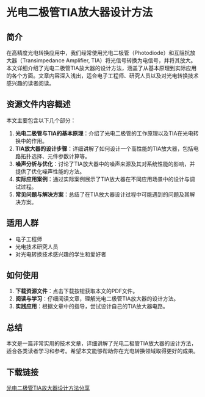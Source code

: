 # 光电二极管TIA放大器设计方法

## 简介

在高精度光电转换应用中，我们经常使用光电二极管（Photodiode）和互阻抗放大器（Transimpedance Amplifier, TIA）将光信号转换为电信号，并将其放大。本文详细介绍了光电二极管TIA放大器的设计方法，涵盖了从基本原理到实际应用的各个方面。文章内容深入浅出，适合电子工程师、研究人员以及对光电转换技术感兴趣的读者阅读。

## 资源文件内容概述

本文主要包含以下几个部分：

1. **光电二极管与TIA的基本原理**：介绍了光电二极管的工作原理以及TIA在光电转换中的作用。
2. **TIA放大器的设计步骤**：详细讲解了如何设计一个高性能的TIA放大器，包括电路拓扑选择、元件参数计算等。
3. **噪声分析与优化**：讨论了TIA放大器中的噪声来源及其对系统性能的影响，并提供了优化噪声性能的方法。
4. **实际应用案例**：通过实际案例展示了TIA放大器在不同应用场景中的设计与调试过程。
5. **常见问题与解决方案**：总结了在TIA放大器设计过程中可能遇到的问题及其解决方案。

## 适用人群

- 电子工程师
- 光电技术研究人员
- 对光电转换技术感兴趣的学生和爱好者

## 如何使用

1. **下载资源文件**：点击下载按钮获取本文的PDF文件。
2. **阅读与学习**：仔细阅读文章，理解光电二极管TIA放大器的设计方法。
3. **实践应用**：根据文章中的指导，尝试设计自己的TIA放大器电路。

## 总结

本文是一篇非常实用的技术文章，详细讲解了光电二极管TIA放大器的设计方法，适合各类读者学习和参考。希望本文能够帮助你在光电转换领域取得更好的成果。

## 下载链接

[光电二极管TIA放大器设计方法分享](https://pan.quark.cn/s/4b7d430c5a58)